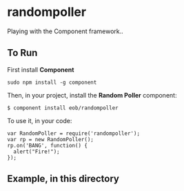 randompoller
============

Playing with the Component framework..

To Run
------

First install **Component**

    sudo npm install -g component

Then, in your project, install the **Random Poller** component:

    $ component install eob/randompoller

To use it, in your code:
   
    var RandomPoller = require('randompoller');
    var rp = new RandomPoller();
    rp.on('BANG', function() {
      alert("Fire!");
    });

Example, in this directory
--------------------------

